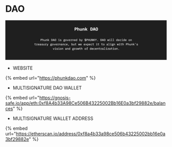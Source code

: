 # DAO

![](<../.gitbook/assets/Screen Shot 2022-03-17 at 18.07.13.png>)

* WEBSITE

{% embed url="https://phunkdao.com" %}

* MULTISIGNATURE DAO WALLET

{% embed url="https://gnosis-safe.io/app/eth:0xf8A4b33A98Ce506B43225002Bb16E0a3bf29882e/balances" %}

* MULTISIGNATURE WALLET ADDRESS

{% embed url="https://etherscan.io/address/0xf8a4b33a98ce506b43225002bb16e0a3bf29882e" %}

